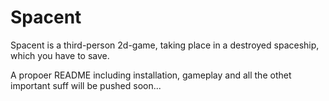 # Spacent
Spacent is a third-person 2d-game, taking place in a destroyed spaceship, which you have to save.

A propoer README including installation, gameplay and all the othet important suff will be pushed soon...
